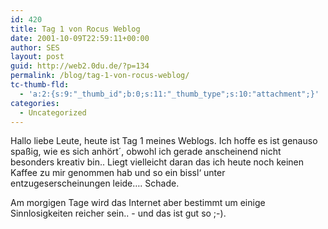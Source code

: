```yaml
---
id: 420
title: Tag 1 von Rocus Weblog
date: 2001-10-09T22:59:11+00:00
author: SES
layout: post
guid: http://web2.0du.de/?p=134
permalink: /blog/tag-1-von-rocus-weblog/
tc-thumb-fld:
  - 'a:2:{s:9:"_thumb_id";b:0;s:11:"_thumb_type";s:10:"attachment";}'
categories:
  - Uncategorized
---
```

Hallo liebe Leute, heute ist Tag 1 meines Weblogs. Ich hoffe es ist genauso spaßig, wie es sich anhört´, obwohl ich gerade anscheinend nicht besonders kreativ bin.. Liegt vielleicht daran das ich heute noch keinen Kaffee zu mir genommen hab und so ein bissl&#8216; unter entzugeserscheinungen leide&#8230;. Schade.

Am morgigen Tage wird das Internet aber bestimmt um einige Sinnlosigkeiten reicher sein.. - und das ist gut so ;-).
